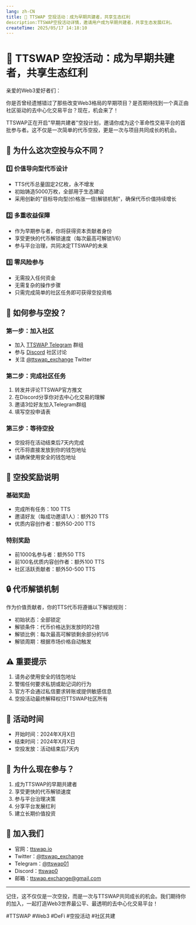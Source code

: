 ```yaml
---
lang: zh-CN
title: 🌟 TTSWAP 空投活动：成为早期共建者，共享生态红利
description:TTSWAP空投活动详情，邀请用户成为早期共建者，共享生态发展红利。
createTime: 2025/05/17 14:18:10
---
```



# 🌟 TTSWAP 空投活动：成为早期共建者，共享生态红利

亲爱的Web3爱好者们：

你是否曾经遗憾错过了那些改变Web3格局的早期项目？是否期待找到一个真正由社区驱动的去中心化交易平台？现在，机会来了！

TTSWAP正在开启"早期共建者"空投计划，邀请你成为这个革命性交易平台的首批参与者。这不仅是一次简单的代币空投，更是一次与项目共同成长的机会。

## 💫 为什么这次空投与众不同？

### 1️⃣ 价值导向型代币设计
- TTS代币总量固定2亿枚，永不增发
- 初始铸造5000万枚，全部用于生态建设
- 采用创新的"目标导向型(价格涨一倍)解锁机制"，确保代币价值持续增长

### 2️⃣ 多重收益保障
- 作为早期参与者，你将获得资本贡献者身份
- 享受更快的代币解锁速度（每次最高可解锁1/6）
- 参与平台治理，共同决定TTSWAP的未来

### 3️⃣ 零风险参与
- 无需投入任何资金
- 无需复杂的操作步骤
- 只需完成简单的社区任务即可获得空投资格

## 🎯 如何参与空投？

### 第一步：加入社区
- 加入 [TTSWAP Telegram](https://t.me/ttswap01) 群组
- 参与 [Discord](https://discord.com/invite/XygqnmQgX3) 社区讨论
- 关注 [@ttswap_exchange](https://x.com/ttswap_exchange) Twitter

### 第二步：完成社区任务
1. 转发并评论TTSWAP官方推文
2. 在Discord分享你对去中心化交易的理解
3. 邀请3位好友加入Telegram群组
4. 填写空投申请表

### 第三步：等待空投
- 空投将在活动结束后7天内完成
- 代币将直接发放到你的钱包地址
- 请确保使用安全的钱包地址

## 💎 空投奖励说明

### 基础奖励
- 完成所有任务：100 TTS
- 邀请好友（每成功邀请1人）：额外20 TTS
- 优质内容创作者：额外50-200 TTS

### 特别奖励
- 前1000名参与者：额外50 TTS
- 前100名优质内容创作者：额外100 TTS
- 社区活跃贡献者：额外50-500 TTS

## 🔒 代币解锁机制

作为价值贡献者，你的TTS代币将遵循以下解锁规则：
- 初始状态：全部锁定
- 解锁条件：代币价格达到发放时的2倍
- 解锁比例：每次最高可解锁剩余部分的1/6
- 解锁周期：根据市场价格自动触发

## ⚠️ 重要提示

1. 请务必使用安全的钱包地址
2. 警惕任何要求私钥或助记词的行为
3. 官方不会通过私信要求转账或提供敏感信息
4. 空投活动最终解释权归TTSWAP社区所有

## 🎉 活动时间

- 开始时间：2024年X月X日
- 结束时间：2024年X月X日
- 空投发放：活动结束后7天内

## 💫 为什么现在参与？

1. 成为TTSWAP的早期共建者
2. 享受更快的代币解锁速度
3. 参与平台治理决策
4. 分享平台发展红利
5. 建立长期价值投资

## 📢 加入我们

- 官网：[ttswap.io](https://ttswap.io)
- Twitter：[@ttswap_exchange](https://x.com/ttswap_exchange)
- Telegram：[@ttswap01](https://t.me/ttswap01)
- Discord：[ttswap0](https://discord.com/invite/XygqnmQgX3)
- 邮箱：ttswap.exchange@gmail.com

---

记住，这不仅仅是一次空投，而是一次与TTSWAP共同成长的机会。我们期待你的加入，一起打造Web3世界最公平、最透明的去中心化交易平台！

#TTSWAP #Web3 #DeFi #空投活动 #社区共建 